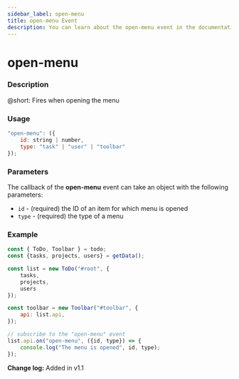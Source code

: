 ```yaml
---
sidebar_label: open-menu
title: open-menu Event
description: You can learn about the open-menu event in the documentation of the DHTMLX JavaScript To Do List library. Browse developer guides and API reference, try out code examples and live demos, and download a free 30-day evaluation version of DHTMLX To Do List.
---
```


# open-menu

### Description

@short: Fires when opening the menu

### Usage

~~~js
"open-menu": ({
    id: string | number,
    type: "task" | "user" | "toolbar"
});
~~~

### Parameters

The callback of the **open-menu** event can take an object with the following parameters:

- `id` - (required) the ID of an item for which menu is opened
- `type` - (required) the type of a menu

### Example

~~~js
const { ToDo, Toolbar } = todo;
const {tasks, projects, users} = getData();

const list = new ToDo("#root", {
	tasks,
    projects,
    users
});

const toolbar = new Toolbar("#toolbar", {
	api: list.api,
});

// subscribe to the "open-menu" event
list.api.on("open-menu", ({id, type}) => {
    console.log("The menu is opened", id, type); 
});
~~~

**Change log:** Added in v1.1